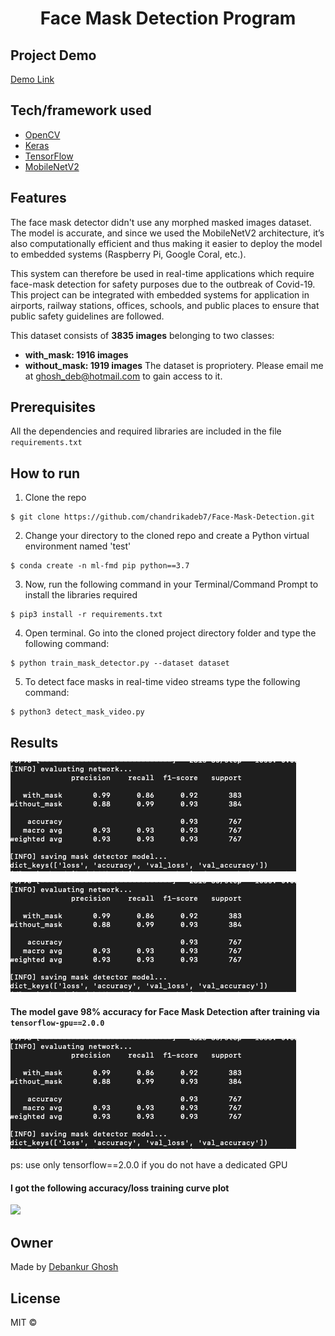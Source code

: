 <h1 align="center">Face Mask Detection Program</h1>






  







 

 
## Project Demo
[Demo Link](https://www.youtube.com/watch?v=m-MlgJ-__y8)







## Tech/framework used

- [OpenCV](https://opencv.org/)
- [Keras](https://keras.io/)
- [TensorFlow](https://www.tensorflow.org/)
- [MobileNetV2](https://arxiv.org/abs/1801.04381)

## Features
The face mask detector didn't use any morphed masked images dataset. The model is accurate, and since we used the MobileNetV2 architecture, it’s also computationally efficient and thus making it easier to deploy the model to embedded systems (Raspberry Pi, Google Coral, etc.).

This system can therefore be used in real-time applications which require face-mask detection for safety purposes due to the outbreak of Covid-19. This project can be integrated with embedded systems for application in airports, railway stations, offices, schools, and public places to ensure that public safety guidelines are followed.


This dataset consists of __3835 images__ belonging to two classes:
*	__with_mask: 1916 images__
*	__without_mask: 1919 images__
The dataset is propriotery. Please email me at ghosh_deb@hotmail.com to gain access to it.

## Prerequisites

All the dependencies and required libraries are included in the file <code>requirements.txt</code>
## How to run
1. Clone the repo
```
$ git clone https://github.com/chandrikadeb7/Face-Mask-Detection.git
```

2. Change your directory to the cloned repo and create a Python virtual environment named 'test'
```
$ conda create -n ml-fmd pip python==3.7
```

3. Now, run the following command in your Terminal/Command Prompt to install the libraries required
```
$ pip3 install -r requirements.txt
```

4. Open terminal. Go into the cloned project directory folder and type the following command:
```
$ python train_mask_detector.py --dataset dataset
```

5. To detect face masks in real-time video streams type the following command:
```
$ python3 detect_mask_video.py 
```
## Results

![](https://github.com/chandrikadeb7/Face-Mask-Detection/blob/master/Readme_images/Screenshot%202020-06-01%20at%209.48.27%20PM.png)

![](https://github.com/chandrikadeb7/Face-Mask-Detection/blob/master/Readme_images/Screenshot%202020-06-01%20at%209.48.27%20PM.png)

#### The model gave 98% accuracy for Face Mask Detection after training via <code>tensorflow-gpu==2.0.0</code>

![](https://github.com/chandrikadeb7/Face-Mask-Detection/blob/master/Readme_images/Screenshot%202020-06-01%20at%209.48.27%20PM.png)

ps: use only tensorflow==2.0.0 if you do not have a dedicated GPU

#### I got the following accuracy/loss training curve plot
![](https://github.com/chandrikadeb7/Face-Mask-Detection/blob/master/plot.png)







## Owner
Made by [Debankur Ghosh](https://github.com/Debankur-C137)

## License
MIT © 
